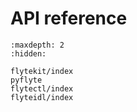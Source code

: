 # API reference

```{toctree}
:maxdepth: 2
:hidden:

flytekit/index
pyflyte
flytectl/index
flyteidl/index
```